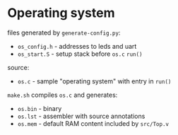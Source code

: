 # Operating system

files generated by `generate-config.py`:
* `os_config.h` - addresses to leds and uart
* `os_start.S` - setup stack before `os.c` `run()`

source:
* `os.c` - sample "operating system" with entry in `run()`
  
`make.sh` compiles `os.c` and generates:
* `os.bin` - binary
* `os.lst` - assembler with source annotations
* `os.mem` - default RAM content included by `src/Top.v`
